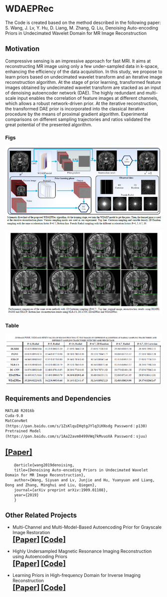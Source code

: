 # WDAEPRec
The Code is created based on the method described in the following paper:
S. Wang, J. Lv, Y. Hu, D. Liang, M. Zhang, Q. Liu, Denoising Auto-encoding Priors in Undecimated Wavelet Domain for MR Image Reconstruction
## Motivation
Compressive sensing is an impressive approach for fast MRI. It aims at reconstructing MR image using only a few under-sampled data in k-space, enhancing the efficiency of the data acquisition. In this study, we propose to learn priors based on undecimated wavelet transform and an iterative image reconstruction algorithm. At the stage of prior learning, transformed feature images obtained by undecimated wavelet transform are stacked as an input of denoising autoencoder network (DAE). The highly redundant and multi-scale input enables the correlation of feature images at different channels, which allows a robust network-driven prior. At the iterative reconstruction, the transformed DAE prior is incorporated into the classical iterative procedure by the means of proximal gradient algorithm. Experimental comparisons on different sampling trajectories and ratios validated the great potential of the presented algorithm. 
### Figs
![repeat-WDAEPRec](https://github.com/yqx7150/WDAEPRec/blob/master/fig/fig1.png)

![repeat-WDAEPRec](https://github.com/yqx7150/WDAEPRec/blob/master/fig/fig2.png)
### Table
![repeat-WDAEPRec](https://github.com/yqx7150/WDAEPRec/blob/master/fig/table1.png)
## Requirements and Dependencies
    MATLAB R2016b
    Cuda-9.0
    MatConvNet
    (https://pan.baidu.com/s/1ZsKlquIHqtgJYlq3iKNsdg Password：p130)
    Pretrained Model
    (https://pan.baidu.com/s/1Aa22avm0499VWq7kMvuoXA Password：sjuu)
    
## [<font size=5>**[Paper]**</font>](https://arxiv.org/ftp/arxiv/papers/1909/1909.01108.pdf)
        @article{wang2019denoising,
        title={Denoising Auto-encoding Priors in Undecimated Wavelet Domain for MR Image Reconstruction},
        author={Wang, Siyuan and Lv, Junjie and Hu, Yuanyuan and Liang, Dong and Zhang, Minghui and Liu, Qiegen},
        journal={arXiv preprint arXiv:1909.01108},
        year={2019}
        }
## Other Related Projects
  * Multi-Channel and Multi-Model-Based Autoencoding Prior for Grayscale Image Restoration  
[<font size=5>**[Paper]**</font>](https://ieeexplore.ieee.org/stamp/stamp.jsp?tp=&arnumber=8782831)   [<font size=5>**[Code]**</font>](https://github.com/yqx7150/MEDAEP)

  * Highly Undersampled Magnetic Resonance Imaging Reconstruction using Autoencoding Priors  
[<font size=5>**[Paper]**</font>](https://cardiacmr.hms.harvard.edu/files/cardiacmr/files/liu2019.pdf)  [<font size=5>**[Code]**</font>](https://github.com/yqx7150/EDAEPRec)

  * Learning Priors in High-frequency Domain for Inverse Imaging Reconstruction  
[<font size=5>**[Paper]**</font>](https://arxiv.org/ftp/arxiv/papers/1910/1910.11148.pdf)   [<font size=5>**[Code]**</font>](https://github.com/yqx7150/HFDAEP)
